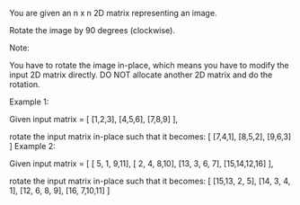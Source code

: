 You are given an n x n 2D matrix representing an image.

Rotate the image by 90 degrees (clockwise).

Note:

You have to rotate the image in-place, which means you have to modify the input 2D matrix directly. DO NOT allocate another 2D matrix and do the rotation.

Example 1:

Given input matrix =
[
[1,2,3],
[4,5,6],
[7,8,9]
],

rotate the input matrix in-place such that it becomes:
[
[7,4,1],
[8,5,2],
[9,6,3]
]
Example 2:

Given input matrix =
[
[ 5, 1, 9,11],
[ 2, 4, 8,10],
[13, 3, 6, 7],
[15,14,12,16]
],

rotate the input matrix in-place such that it becomes:
[
[15,13, 2, 5],
[14, 3, 4, 1],
[12, 6, 8, 9],
[16, 7,10,11]
]
